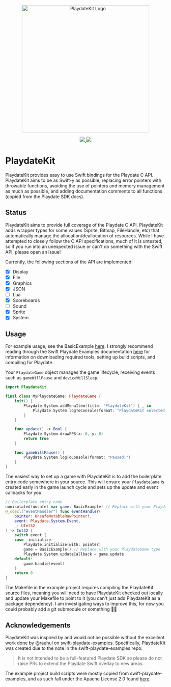 <p align="center">
    <img src="https://github.com/finnvoor/PlaydateKit/assets/8284016/cc62d7bd-87bc-4f8e-9b0f-18998df28832" width="400" max-width="90%" alt="PlaydateKit Logo" />
</p>

<p align="center">
    <a href="https://www.swift.org/">
        <img src="https://img.shields.io/badge/Swift-5.9-f05237.svg" />
    </a>
    <a href="https://sdk.play.date">
        <img src="https://img.shields.io/badge/Playdate_SDK-2.4.1-ffc500.svg" />
    </a>
</p>

# PlaydateKit

PlaydateKit provides easy to use Swift bindings for the Playdate C API. PlaydateKit aims to be as Swift-y as possible, replacing error pointers with throwable functions, avoiding the use of pointers and memory management as much as possible, and adding documentation comments to all functions (copied from the Playdate SDK docs).

## Status

PlaydateKit aims to provide full coverage of the Playdate C API. PlaydateKit adds wrapper types for some values (Sprite, Bitmap, FileHandle, etc) that automatically manage the allocation/deallocation of resources. While I have attempted to closely follow the C API specifications, much of it is untested, so if you run into an unexpected issue or can't do something with the Swift API, please open an issue!

Currently, the following sections of the API are implemented:

- [x] Display
- [x] File
- [x] Graphics
- [x] JSON
- [ ] Lua
- [x] Scoreboards
- [ ] Sound
- [x] Sprite
- [x] System

## Usage

For example usage, see the BasicExample [here](https://github.com/finnvoor/PlaydateKit/tree/main/Examples). I strongly recommend reading through the Swift Playdate Examples documentation [here](https://apple.github.io/swift-playdate-examples/documentation/playdate/) for information on downloading required tools, setting up build scripts, and compiling for Playdate.

Your `PlaydateGame` object manages the game lifecycle, receiving events such as `gameWillPause` and `deviceWillSleep`. 

```swift
import PlaydateKit

final class MyPlaydateGame: PlaydateGame {
    init() {
        Playdate.System.addMenuItem(title: "PlaydateKit") { _ in
            Playdate.System.logToConsole(format: "PlaydateKit selected!")
        }
    }

    func update() -> Bool {
        Playdate.System.drawFPS(x: 0, y: 0)
        return true
    }

    func gameWillPause() {
        Playdate.System.logToConsole(format: "Paused!")
    }
}
```

The easiest way to set up a game with PlaydateKit is to add the boilerplate entry code somewhere in your source. This will ensure your `PlaydateGame` is created early in the game launch cycle and sets up the update and event callbacks for you.

```swift
// Boilerplate entry code
nonisolated(unsafe) var game: BasicExample! // Replace with your PlaydateGame type
@_cdecl("eventHandler") func eventHandler(
    pointer: UnsafeMutableRawPointer!,
    event: Playdate.System.Event,
    _: UInt32
) -> Int32 {
    switch event {
    case .initialize:
        Playdate.initialize(with: pointer)
        game = BasicExample() // Replace with your PlaydateGame type
        Playdate.System.updateCallback = game.update
    default:
        game.handle(event)
    }
    return 0
}
```

The Makefile in the example project requires compiling the PlaydateKit source files, meaning you will need to have PlaydateKit checked out locally and update your Makefile to point to it (you can't just add PlaydateKit as a package dependency). I am investigating ways to improve this, for now you could probably add a git submodule or something 🤷‍♂️

## Acknowledgements

PlaydateKit was inspired by and would not be possible without the excellent work done by [@rauhul](https://github.com/rauhul) on [swift-playdate-examples](https://github.com/apple/swift-playdate-examples). Specifically, PlaydateKit was created due to the note in the swift-playdate-examples repo: 
> It is not intended to be a full-featured Playdate SDK so please do not raise PRs to extend the Playdate Swift overlay to new areas.

The example project build scripts were mostly copied from swift-playdate-examples, and as such fall under the Apache License 2.0 found [here](https://github.com/apple/swift-playdate-examples/blob/main/LICENSE.txt).
